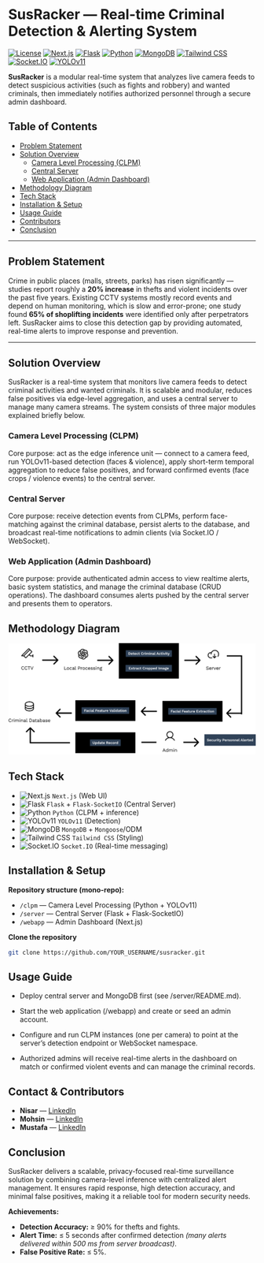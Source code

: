 # SusRacker — Real-time Criminal Detection & Alerting System

[![License](https://img.shields.io/badge/License-MIT-blue?style=for-the-badge&logo=github)](LICENSE)
[![Next.js](https://img.shields.io/badge/Next.js-000000?style=for-the-badge&logo=nextdotjs&logoColor=white)](https://nextjs.org/)
[![Flask](https://img.shields.io/badge/Flask-000000?style=for-the-badge&logo=flask&logoColor=white)](https://flask.palletsprojects.com/)
[![Python](https://img.shields.io/badge/Python-3776AB?style=for-the-badge&logo=python&logoColor=white)](https://www.python.org/)
[![MongoDB](https://img.shields.io/badge/MongoDB-47A248?style=for-the-badge&logo=mongodb&logoColor=white)](https://www.mongodb.com/)
[![Tailwind CSS](https://img.shields.io/badge/Tailwind_CSS-06B6D4?style=for-the-badge&logo=tailwind-css&logoColor=white)](https://tailwindcss.com/)
[![Socket.IO](https://img.shields.io/badge/Socket.IO-010101?style=for-the-badge&logo=socketdotio&logoColor=white)](https://socket.io/)
[![YOLOv11](https://img.shields.io/badge/YOLOv11-v1.0-lightgrey?style=for-the-badge)](#)



 **SusRacker** is a modular real-time system that analyzes live camera feeds to detect suspicious activities (such as fights and robbery) and wanted criminals, then immediately notifies authorized personnel through a secure admin dashboard.


## Table of Contents

- [Problem Statement](#problem-statement)  
- [Solution Overview](#solution-overview)  
  - [Camera Level Processing (CLPM)](#camera-level-processing-clpm)  
  - [Central Server](#central-server)  
  - [Web Application (Admin Dashboard)](#web-application-admin-dashboard)  
- [Methodology Diagram](#methodology-diagram)  
- [Tech Stack](#tech-stack)  
- [Installation & Setup](#installation--setup)  
- [Usage Guide](#usage-guide)
- [Contributors](#contact--contributors)  
- [Conclusion](#conclusion)

---

## Problem Statement

Crime in public places (malls, streets, parks) has risen significantly — studies report roughly a **20% increase** in thefts and violent incidents over the past five years. Existing CCTV systems mostly record events and depend on human monitoring, which is slow and error-prone; one study found **65% of shoplifting incidents** were identified only after perpetrators left. SusRacker aims to close this detection gap by providing automated, real-time alerts to improve response and prevention.

---

## Solution Overview

SusRacker is a real-time system that monitors live camera feeds to detect criminal activities and wanted criminals. It is scalable and modular, reduces false positives via edge-level aggregation, and uses a central server to manage many camera streams. The system consists of three major modules explained briefly below.

### Camera Level Processing (CLPM)

Core purpose: act as the edge inference unit — connect to a camera feed, run YOLOv11-based detection (faces & violence), apply short-term temporal aggregation to reduce false positives, and forward confirmed events (face crops / violence events) to the central server.

### Central Server

Core purpose: receive detection events from CLPMs, perform face-matching against the criminal database, persist alerts to the database, and broadcast real-time notifications to admin clients (via Socket.IO / WebSocket).

### Web Application (Admin Dashboard)

Core purpose: provide authenticated admin access to view realtime alerts, basic system statistics, and manage the criminal database (CRUD operations). The dashboard consumes alerts pushed by the central server and presents them to operators.

## Methodology Diagram


<img src="/imgs/methodology.png" alt="Methodology Diagram">


## Tech Stack

- ![Next.js](https://img.shields.io/badge/Next.js-000000?style=flat-square&logo=nextdotjs) `Next.js` (Web UI)  
- ![Flask](https://img.shields.io/badge/Flask-000000?style=flat-square&logo=flask) `Flask` + `Flask-SocketIO` (Central Server)  
- ![Python](https://img.shields.io/badge/Python-3776AB?style=flat-square&logo=python) `Python` (CLPM + inference)  
- ![YOLOv11](https://img.shields.io/badge/YOLOv11-v1.0-lightgrey?style=flat-square) `YOLOv11` (Detection)  
- ![MongoDB](https://img.shields.io/badge/MongoDB-47A248?style=flat-square&logo=mongodb) `MongoDB` + `Mongoose`/ODM  
- ![Tailwind CSS](https://img.shields.io/badge/Tailwind-06B6D4?style=flat-square&logo=tailwind-css) `Tailwind CSS` (Styling)  
- ![Socket.IO](https://img.shields.io/badge/Socket.IO-010101?style=flat-square&logo=socketdotio) `Socket.IO` (Real-time messaging)


## Installation & Setup

**Repository structure (mono-repo):**
- `/clpm` — Camera Level Processing (Python + YOLOv11)  
- `/server` — Central Server (Flask + Flask-SocketIO)  
- `/webapp` — Admin Dashboard (Next.js)

**Clone the repository**
```bash
git clone https://github.com/YOUR_USERNAME/susracker.git
```

## Usage Guide

- Deploy central server and MongoDB first (see /server/README.md).

- Start the web application (/webapp) and create or seed an admin account.

- Configure and run CLPM instances (one per camera) to point at the server’s detection endpoint or WebSocket namespace.

- Authorized admins will receive real-time alerts in the dashboard on match or confirmed violent events and can manage the criminal records.

## Contact & Contributors

- **Nisar** — [LinkedIn](YOUR_LINKEDIN_URL)
- **Mohsin** — [LinkedIn](YOUR_LINKEDIN_URL)
- **Mustafa** — [LinkedIn](YOUR_LINKEDIN_URL)

## Conclusion

SusRacker delivers a scalable, privacy-focused real-time surveillance solution by combining camera-level inference with centralized alert management. It ensures rapid response, high detection accuracy, and minimal false positives, making it a reliable tool for modern security needs.

**Achievements:**
- **Detection Accuracy:** ≥ 90% for thefts and fights.
- **Alert Time:** ≤ 5 seconds after confirmed detection *(many alerts delivered within 500 ms from server broadcast)*.
- **False Positive Rate:** ≤ 5%.


